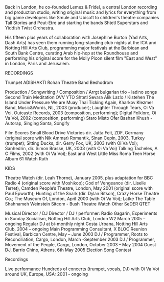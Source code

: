  Back in London, he co-founded Lemez & Fridel, a central London recording and production studio, writing original music and lyrics for everything from big game developers like Smule and Ubisoft to children's theatre companies Tall Stories and Peut-Etre and starting the bands Shtetl Superstars and Yiddish Twist Orchestra.
 
His fifteen plus years of collaboration with Josephine Burton (Yad Arts, Dash Arts) has seen them running long-standing club nights at the ICA and Notting Hill Arts Club, programming major festivals at the Barbican and South Bank Centre, curating Arab hip-hop at the Roundhouse and performing his original score for the Molly Picon silent film "East and West" in London, Paris and Jerusalem.

RECORDINGS


Trumpet
ADISHAKTI
Rohan Theatre Band
Beshodrom


Production / Songwriting / Composition / Arrgt
bulgarian trio - ladino songs
Second Train Meditation
OVV
YTO
Shtetl
Sevara
Alik
Lazlo / Kistehen
The Island
Under Pressure
We are Muay Thai
Ticking Again, Kharkov Klezmer Band, Music&Words, NL, 2003 (producer);
Laughter Through Tears, Oi Va Voi, Outcaste Records, 2003 (composition, performing);
Digital Folklore, Oi Va Voi, 2002 (composition, performing)
Staro Misto
Ofer Bashan
Khush - Autorap, Singing Santa, Songify


Film Scores
Small Blood Drive Victories dir. Jutta Feit, ZDF, Germany (original score with Nik Ammar)
Romantik, Sinan Cepin, 2003, Turkey (trumpet);
Sitting Ducks, dir. Gerry Fox, UK, 2003 (with Oi Va Voi);
Sanhedrin, dir. Simon Brasse, UK, 2003 (with Oi Va Voi)
Talking Tacheles, A C Films, 2002 (with Oi Va Voi);
East and West
Little Miss Roma
Teen Horse
Album 61
Watch
Ruth

KIDS


Theatre
Watch (dir. Leah Thorne), January 2005, plus adaptation for BBC Radio 4 (original score with Moshikop);
God of Vengeance (dir. Liselle Terret), Camden People’s Theatre, London, May 2001 (original score with Paul Epworth);
Hunting of the Snark (dir. Dylan Ritson), Crazy Horse Theatre Co.; The Museum Of, London, April 2000 (with Oi Va Voi);
Latke
The Table
Shahnameh
Weinstein
Sitcom - Bush Theatre
Watch
Other SeDER QTET

Musical Director / DJ
Director / DJ / performer: Radio Gagarin, Experiments in Sunday Socialism, Notting Hill Arts Club, London W2 March 2005 – ongoing
Regular DJ at bi-monthly night Costa Urbana, Notting Hill Arts Club, 2004 – ongoing
Main Programming Consultant, X BLOC Reunion Festival, Barbican Centre, May – June 2003
DJ / Programmer, Roots to Reconciliation, Cargo, London, March -September 2003 
DJ / Programmer, Movement of the People, Cargo, London, October 2003 – May 2004 
Guest DJ, Barrio Chino, Athens, 6th May 2005
Election Song Contest

Recordings


Live performance
Hundreds of concerts (trumpet, vocals, DJ) with Oi Va Voi around UK, Europe, USA: 2001 - ongoing